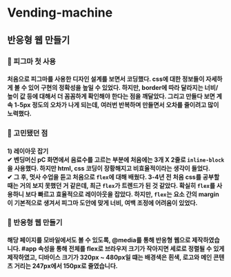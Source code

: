 # Vending-machine
## 반응형 웹 만들기

### 📌 피그마 첫 사용
#### 처음으로 피그마를 사용한 디자인 설계를 보면서 코딩했다. css에 대한 정보들이 자세하게 볼 수 있어 구현의 정확성을 높일 수 있었다. 하지만, border에 따라 달라지는 너비/ 높이 값 등에 대해서 더 꼼꼼하게 확인해야 한다는 점을 깨달았다. 그리고 만들다 보면 계속 1-5px 정도의 오차가 나게 되는데, 여러번 반복하며 만들면서 오차를 줄이려고 많이 노력했다. 

### 📌 고민됐던 점 
#### 1) 레이아웃 잡기 <br> ✔ 벤딩머신 pC 화면에서 음료수를 고르는 부분에 처음에는 3개 X 2줄로 ```inline-block```을 사용했다. 하지만 html, css 코딩이 장황해지고 비효율적이라는 생각이 들었다. <br> ✔ 그 후, 멋사 수업을 듣고 처음으로 ```flex```에 대해 배웠다. 3-4년 전 처음 css를 공부할 때는 거의 보지 못했던 거 같은데, 최근 ```flex```가 트렌드가 된 것 같았다. 확실히 ```flex```를 사용하니 보다 빠르고 효율적으로 레이아웃을 잡았다. 하지만, ```flex```는 요소 간의 margin이 기본적으로 생겨서 피그마 도안에 맞게 너비, 여백 조정에 어려움이 있었다.

### 📌 반응형 웹 만들기
#### 해당 페이지를 모바일에서도 볼 수 있도록, @media를 통해 반응형 웹으로 제작하였습니다. #app 속성을 통해 전체를 flex로 브라우저 크기가 작아지면 세로로 정렬될 수 있게 제작하였고, 디바이스 크기가 320px ~ 480px일 떄는 배경색은 흰색, 로고와 메인 콘텐츠 거리는 247px에서 150px로 줄였습니다.   

